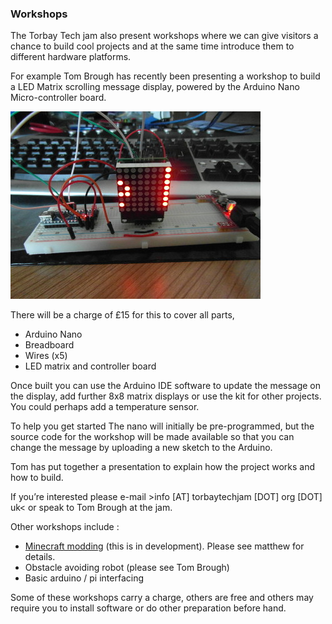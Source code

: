 ### Workshops

The Torbay Tech jam also present workshops where we can give visitors a chance to build cool projects and at the same time introduce them to different hardware platforms.

For example Tom Brough has recently been presenting a workshop to build a LED Matrix scrolling message display, powered by the Arduino Nano Micro-controller board.

![LED Matrix](led_matrix.jpg)

There will be a charge of £15  for this to cover all parts,


   * Arduino Nano
   * Breadboard
   * Wires (x5)
   * LED matrix and controller board

Once built you can use the Arduino IDE software to update the message on the display,  add further 8x8 matrix displays or use the kit for other projects.  You could perhaps add a temperature sensor. 

To help you get started The nano will initially be pre-programmed, but the source code for the workshop will be made available so that you can change the message by uploading a new sketch to the Arduino.

Tom has put together a presentation to explain how the project works and how to build.

If you’re interested please e-mail >info [AT] torbaytechjam [DOT] org [DOT] uk< or speak to Tom Brough at the jam. 

Other workshops include :

* [Minecraft modding](minecraft_modding.md) (this is in development). Please see matthew for details. 
* Obstacle avoiding robot (please see Tom Brough)
* Basic arduino / pi interfacing

Some of these workshops carry a charge, others are free and others may require you to install software or do other preparation before hand. 
